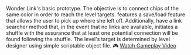 Wonder Link's basic prototype. The objective is to connect chips of the same color in order to reach the level targets. features a save/load feature that allows the user to pick up where she left off. Additionally, have a link searcher method that, in the event that no links are available, initiates a shuffle with the assurance that at least one potential connection will be found following the shuffle. The level's target is determined by level designer using simple scriptable object file.
🎮 [Watch Gameplay Video](assets/gameplay.mp4)
